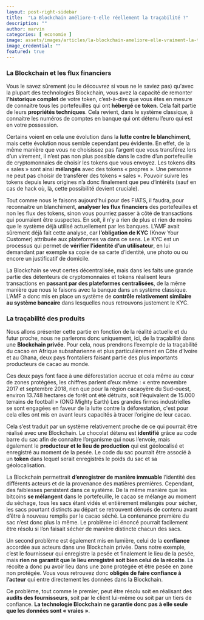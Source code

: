 ```yaml
---
layout: post-right-sidebar
title:  "La Blockchain améliore-t-elle réellement la traçabilité ?"
description: ""
author: marvin
categories: [ economie ]
image: assets/images/articles/la-blockchain-ameliore-elle-vraiment-la-tracabilite/1.jpg
image_credential: ""
featured: true
---
```


### La Blockchain et les flux financiers

Vous le savez sûrement (ou le découvrez si vous ne le saviez pas) qu'avec la plupart des technologies Blockchain, vous avez la capacité de remonter **l’historique complet** de votre token, c’est-à-dire que vous êtes en mesure de connaitre tous les portefeuilles qui ont **hébergé ce token**. Cela fait partie de leurs **propriétés techniques**. Cela revient, dans le système classique, à connaitre les numéros de comptes en banque qui ont détenu l’euro qui est en votre possession.

Certains voient en cela une évolution dans la **lutte contre le blanchiment**, mais cette évolution nous semble cependant peu évidente. En effet, de la même manière que vous ne choisissez pas l’argent que vous transférez lors d’un virement, il n’est pas non plus possible dans le cadre d’un portefeuille de cryptomonnaies de choisir les tokens que vous envoyez. Les tokens dits « sales » sont ainsi **mélangés** avec des tokens « propres ». Une personne ne peut pas choisir de transférer des tokens « sales ». Pouvoir suivre les tokens depuis leurs origines n’a donc finalement que peu d’intérêts (sauf en cas de hack où, là, cette possibilité devient cruciale).

Tout comme nous le faisons aujourd’hui pour des FIATS, il faudra, pour reconnaitre un blanchiment, **analyser les flux financiers** des portefeuilles et non les flux des tokens, sinon vous pourriez passer à côté de transactions qui pourraient être suspectes.
En soit, il n'y a rien de plus et rien de moins que le système déjà utilisé actuellement par les banques. L’AMF avait sûrement déjà fait cette analyse, car **l’obligation de KYC** (Know Your Customer) attribuée aux plateformes va dans ce sens. Le KYC est un processus qui permet de **vérifier l’identité d’un utilisateur**, en lui demandant par exemple sa copie de sa carte d’identité, une photo ou ou encore un justificatif de domicile.

La Blockchain se veut certes décentralisée, mais dans les faits une grande partie des détenteurs de cryptomonnaies et tokens réalisent leurs transactions en **passant par des plateformes centralisées**, de la même manière que nous le faisons avec la banque dans un système classique. L’AMF a donc mis en place un système de **contrôle relativement similaire au système bancaire** dans lesquelles nous retrouvons justement le KYC.

### La traçabilité des produits

Nous allons présenter cette partie en fonction de la réalité actuelle et du futur proche, nous ne parlerons donc uniquement, ici, de la traçabilité dans une **Blockchain privée**.
Pour cela, nous prendrons l’exemple de la traçabilité du cacao en Afrique subsaharienne et plus particulièrement en Côte d’Ivoire et au Ghana, deux pays frontaliers faisant partie des plus importants producteurs de cacao au monde.

Ces deux pays font face à une déforestation accrue et cela même au cœur de zones protégées, les chiffres parlent d’eux même : « entre novembre 2017 et septembre 2018, rien que pour la région cacaoyère du Sud-ouest, environ 13.748 hectares de forêt ont été détruits, soit l'équivalent de 15.000 terrains de football » (ONG Mighty Earth)
Les grandes firmes industrielles se sont engagées en faveur de la lutte contre la déforestation, c'est pour cela elles ont mis en avant leurs capacités à tracer l’origine de leur cacao.

Cela s’est traduit par un système relativement proche de ce qui pourrait être réalisé avec une Blockchain. Le chocolat détenu est **identifié** grâce au code barre du sac afin de connaitre l’organisme qui nous l’envoie, mais également le **producteur et le lieu de production** qui est géolocalisé et enregistré au moment de la pesée. Le code du sac pourrait être associé à un **token** dans lequel serait enregistrés le poids du sac et sa géolocalisation.

La Blockchain permettrait **d’enregistrer de manière immuable** l’identité des différents acteurs et de la provenance des matières premières. Cependant, des faiblesses persistent dans ce système. De la même manière que les bitcoins **se mélangent** dans le portefeuille, le cacao se mélange au moment du séchage, tous les sacs étant vidés et entièrement mélangés pour sécher, les sacs pourtant distincts au départ se retrouvent dénués de contenu avant d’être à nouveau remplis par le cacao séché. La contenance première du sac n’est donc plus la même. Le problème ici énoncé pourrait facilement être résolu si l’on faisait sécher de manière distincte chacun des sacs. 

Un second problème est également mis en lumière, celui de la **confiance** accordée aux acteurs dans une Blockchain privée. Dans notre exemple, c’est le fournisseur qui enregistre la pesée et finalement le lieu de la pesée, mais **rien ne garantit que le lieu enregistré soit bien celui de la récolte**. La récolte a donc pu avoir lieu dans une zone protégée et être pesée en zone non protégée. Vous vous retrouvez donc **obligés de faire confiance à l’acteur** qui entre directement les données dans la Blockchain.

Ce problème, tout comme le premier, peut être résolu soit en réalisant des **audits des fournisseurs**, soit par le client lui-même ou soit par un tiers de confiance. **La technologie Blockchain ne garantie donc pas à elle seule que les données sont « vraies »**.
